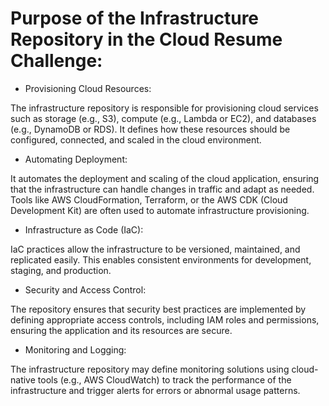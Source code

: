 # Purpose of the Infrastructure Repository in the Cloud Resume Challenge:
- Provisioning Cloud Resources:

The infrastructure repository is responsible for provisioning cloud services such as storage (e.g., S3), compute (e.g., Lambda or EC2), and databases (e.g., DynamoDB or RDS). It defines how these resources should be configured, connected, and scaled in the cloud environment.

- Automating Deployment:

It automates the deployment and scaling of the cloud application, ensuring that the infrastructure can handle changes in traffic and adapt as needed. Tools like AWS CloudFormation, Terraform, or the AWS CDK (Cloud Development Kit) are often used to automate infrastructure provisioning.

- Infrastructure as Code (IaC):

IaC practices allow the infrastructure to be versioned, maintained, and replicated easily. This enables consistent environments for development, staging, and production.

- Security and Access Control:

The repository ensures that security best practices are implemented by defining appropriate access controls, including IAM roles and permissions, ensuring the application and its resources are secure.

- Monitoring and Logging:

The infrastructure repository may define monitoring solutions using cloud-native tools (e.g., AWS CloudWatch) to track the performance of the infrastructure and trigger alerts for errors or abnormal usage patterns.
